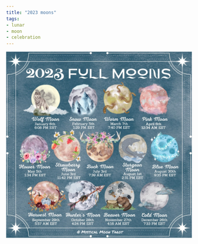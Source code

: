```yaml
---
title: "2023 moons"
tags:
- lunar
- moon
- celebration
---
```


![](upload/lunar-2023-full-moons.png)